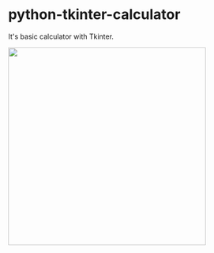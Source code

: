 # python-tkinter-calculator
It's basic calculator with Tkinter.

<img src="(https://user-images.githubusercontent.com/70167500/109085311-7aeadf00-771a-11eb-8753-4923598d4f1c.PNG)" width="400">
